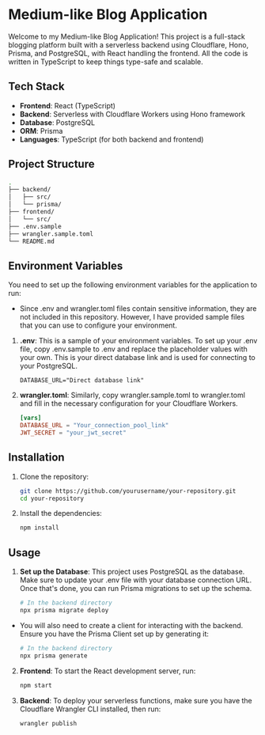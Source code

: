# Medium-like Blog Application

Welcome to my Medium-like Blog Application! This project is a full-stack blogging platform built with a serverless backend using Cloudflare, Hono, Prisma, and PostgreSQL, with React handling the frontend. All the code is written in TypeScript to keep things type-safe and scalable.

## Tech Stack

- **Frontend**: React (TypeScript)
- **Backend**: Serverless with Cloudflare Workers using Hono framework
- **Database**: PostgreSQL
- **ORM**: Prisma
- **Languages**: TypeScript (for both backend and frontend)

## Project Structure

```bash
.
├── backend/
│   ├── src/
│   └── prisma/
├── frontend/
│   └── src/
├── .env.sample
├── wrangler.sample.toml
└── README.md
```

## Environment Variables

You need to set up the following environment variables for the application to run:

- Since .env and wrangler.toml files contain sensitive information, they are not included in this repository. However, I have provided sample files that you can use to configure your environment.

1. **.env**: This is a sample of your environment variables. To set up your .env file, copy .env.sample to .env and replace the placeholder values with your own. This is your direct database link and is used for connecting to your PostgreSQL.

   ```env
   DATABASE_URL="Direct database link"
   ```



2. **wrangler.toml**: Similarly, copy wrangler.sample.toml to wrangler.toml and fill in the necessary configuration for your Cloudflare Workers. 

   ```toml
   [vars]
   DATABASE_URL = "Your_connection_pool_link"
   JWT_SECRET = "your_jwt_secret"
   ```

## Installation

1. Clone the repository:

   ```sh
   git clone https://github.com/yourusername/your-repository.git
   cd your-repository
   ```

2. Install the dependencies:

   ```sh
   npm install
   ```

## Usage

1. **Set up the Database**: This project uses PostgreSQL as the database. Make sure to update your .env file with your database connection URL. Once that's done, you can run Prisma migrations to set up the schema.

   ```sh
   # In the backend directory
   npx prisma migrate deploy

   ```

- You will also need to create a client for interacting with the backend. Ensure you have the Prisma Client set up by generating it:

  ```sh
  # In the backend directory
  npx prisma generate

  ```

2. **Frontend**: To start the React development server, run:

   ```sh
   npm start
   ```

3. **Backend**: To deploy your serverless functions, make sure you have the Cloudflare Wrangler CLI installed, then run:

   ```sh
   wrangler publish
   ```

````
